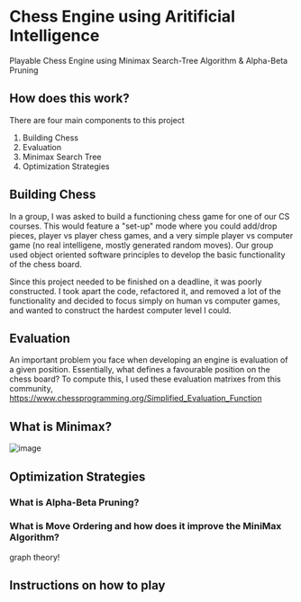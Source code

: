 # Chess Engine using Aritificial Intelligence

Playable Chess Engine using Minimax Search-Tree Algorithm &amp; Alpha-Beta Pruning

## How does this work?

There are four main components to this project
1. Building Chess
2. Evaluation
3. Minimax Search Tree
4. Optimization Strategies

## Building Chess

In a group, I was asked to build a functioning chess game for one of our CS courses. This would feature a "set-up" mode where you could add/drop pieces, player vs player chess games, and a very simple player vs computer game (no real intelligene, mostly generated random moves). Our group used object oriented software principles to develop the basic functionality of the chess board.

Since this project needed to be finished on a deadline, it was poorly constructed. I took apart the code, refactored it, and removed a lot of the functionality and decided to focus simply on human vs computer games, and wanted to construct the hardest computer level I could.

## Evaluation

An important problem you face when developing an engine is evaluation of a given position. Essentially, what defines a favourable position on the chess board?
To compute this, I used these evaluation matrixes from this community,
https://www.chessprogramming.org/Simplified_Evaluation_Function

## What is Minimax?

![image](https://github.com/AbhishekDinesan/MinimaxChess/assets/69426715/0e773c63-f880-400a-a7f8-b597c21eb96c)

## Optimization Strategies

### What is Alpha-Beta Pruning?

### What is Move Ordering and how does it improve the MiniMax Algorithm?

graph theory!

## Instructions on how to play




